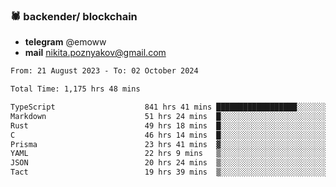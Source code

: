 ### 🕷 backender/ blockchain
- **telegram** @emoww
- **mail** nikita.poznyakov@gmail.com

<!--START_SECTION:waka-->

```txt
From: 21 August 2023 - To: 02 October 2024

Total Time: 1,175 hrs 48 mins

TypeScript                    841 hrs 41 mins ██████████████████░░░░░░░   71.50 %
Markdown                      51 hrs 24 mins  █░░░░░░░░░░░░░░░░░░░░░░░░   04.37 %
Rust                          49 hrs 18 mins  █░░░░░░░░░░░░░░░░░░░░░░░░   04.19 %
C                             46 hrs 14 mins  █░░░░░░░░░░░░░░░░░░░░░░░░   03.93 %
Prisma                        23 hrs 41 mins  ▓░░░░░░░░░░░░░░░░░░░░░░░░   02.01 %
YAML                          22 hrs 9 mins   ▒░░░░░░░░░░░░░░░░░░░░░░░░   01.88 %
JSON                          20 hrs 24 mins  ▒░░░░░░░░░░░░░░░░░░░░░░░░   01.73 %
Tact                          19 hrs 39 mins  ▒░░░░░░░░░░░░░░░░░░░░░░░░   01.67 %
```

<!--END_SECTION:waka-->




